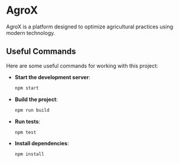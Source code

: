 # AgroX

AgroX is a platform designed to optimize agricultural practices using modern technology.

## Useful Commands

Here are some useful commands for working with this project:

- **Start the development server**:
  ```sh
  npm start
  ```

- **Build the project**:
  ```sh
  npm run build
  ```

- **Run tests**:
  ```sh
  npm test
  ```

- **Install dependencies**:
  ```sh
  npm install
  ```

